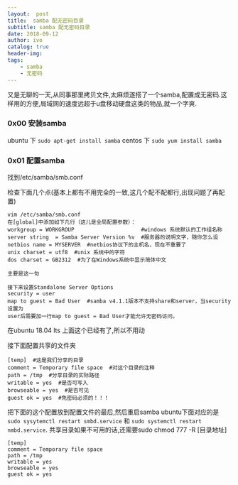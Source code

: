 ```yaml
---
layout:  post
title:  samba 配无密码目录
subtitle: samba 配无密码目录 
date: 2018-09-12
author: ivo
catalog: true
header-img:
tags:
    - samba 
    - 无密码
---
```

又是无聊的一天,从同事那里拷贝文件,太麻烦遂搭了一个samba,配置成无密码.这样用的方便,局域网的速度远超于u盘移动硬盘这类的物品,就一个字爽.

### 0x00 安装samba
ubuntu 下 `sudo apt-get install samba`
centos 下 `sudo yum install samba`

### 0x01 配置samba
找到/etc/samba/smb.conf

检查下面几个点(基本上都有不用完全的一致,这几个配不配都行,出现问题了再配置)
```
vim /etc/samba/smb.conf
在[global]中添加如下几行（这儿是全局配置参数）：
workgroup = WORKGROUP                     #windows 系统默认的工作组名称
server string  = Samba Server Version %v  #服务器的说明文字，随你怎么设
netbios name = MYSERVER  #netbios协议下的主机名，现在不重要了
unix charset = utf8  #unix 系统中的字符
dos charset = GB2312  #为了在Windows系统中显示简体中文
```

`主要是这一句`

```
接下来设置Standalone Server Options
security = user
map to guest = Bad User  #samba v4.1.1版本不支持share和server，当security设置为
user后需要加一行map to guest = Bad User才能允许无密码访问。
```
在ubuntu 18.04 lts 上面这个已经有了,所以不用动

接下面配置共享的文件夹 
```
[temp]  #这是我们分享的目录
comment = Temporary file space  #对这个目录的注释
path = /tmp  #分享目录的实际路径
writable = yes  #是否可写入
browseable = yes  #是否可见
guest ok = yes  #免密码必须的！！！
```
把下面的这个配置放到配置文件的最后,然后重启samba ubuntu下面对应的是`sudo sysytemctl restart smbd.service` 和 `sudo systemctl restart nmbd.service`. 共享目录如果不可用的话,还需要sudo chmod 777 -R [目录地址]
```
[temp]
comment = Temporary file space
path = /tmp  
writable = yes  
browseable = yes
guest ok = yes
```



